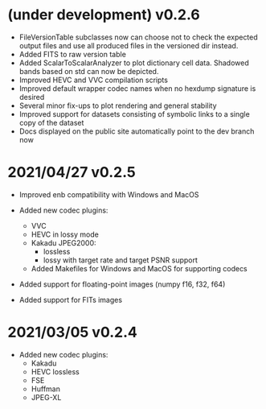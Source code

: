# (under development) v0.2.6

- FileVersionTable subclasses now can choose not to check the expected output files and use all produced
  files in the versioned dir instead.
- Added FITS to raw version table
- Added ScalarToScalarAnalyzer to plot dictionary cell data. Shadowed bands based on std can now be depicted.
- Improved HEVC and VVC compilation scripts
- Improved default wrapper codec names when no hexdump signature is desired 
- Several minor fix-ups to plot rendering and general stability
- Improved support for datasets consisting of symbolic links to a single copy of the dataset
- Docs displayed on the public site automatically point to the dev branch now

# 2021/04/27 v0.2.5

- Improved enb compatibility with Windows and MacOS

- Added new codec plugins:
    * VVC
    * HEVC in lossy mode
    * Kakadu JPEG2000:
        - lossless
        - lossy with target rate and target PSNR support
    * Added Makefiles for Windows and MacOS for supporting codecs
    
- Added support for floating-point images (numpy f16, f32, f64)
- Added support for FITs images

# 2021/03/05 v0.2.4

- Added new codec plugins:
    * Kakadu
    * HEVC lossless
    * FSE
    * Huffman
    * JPEG-XL
